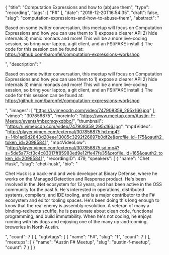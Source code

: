 {
  "title": "Computation Expressions and how to (ab)use them",
  "type": "recording",
  "tags": [
    "F#"
  ],
  "date": "2018-12-20T16:54:35",
  "draft": false,
  "slug": "computation-expressions-and-how-to-abuse-them",
  "abstract": "<p>Based on some twitter conversation, this meetup will focus on Computation Expressions and how you can use them to 1) expose a clearer API 2) hide internals 3) mimic monads and more! This will be a more live-coding session, so bring your laptop, a git client, and an FSI/FAKE install :) The code for this session can be found at: https://github.com/baronfel/computation-expressions-workshop</p>",
  "description": "<p>Based on some twitter conversation, this meetup will focus on Computation Expressions and how you can use them to 1) expose a clearer API 2) hide internals 3) mimic monads and more! This will be a more live-coding session, so bring your laptop, a git client, and an FSI/FAKE install :) The code for this session can be found at: https://github.com/baronfel/computation-expressions-workshop</p>",
  "images": [
    "https://i.vimeocdn.com/video/747908359_295x166.jpg"
  ],
  "vimeo": "307856875",
  "moreinfo": "https://www.meetup.com/Austin-F-Meetup/events/mbscmqyxqbbc/",
  "thumbnail": "https://i.vimeocdn.com/video/747908359_295x166.jpg",
  "mp4Video": "http://player.vimeo.com/external/307856875.hd.mp4?s=14b1ad9d2843d20eee13085c3292f26897b0df2e&profile_id=175&oauth2_token_id=20985841",
  "mp4VideoLow": "http://player.vimeo.com/external/307856875.sd.mp4?s=5de5a77cf3c4c83017ff85983ed9e12ffe47fe35&profile_id=165&oauth2_token_id=20985841",
  "recordingID": 479,
  "speakers": [
    {
      "name": "Chet Husk",
      "slug": "chet-husk",
      "bio": "<p>Chet Husk is a back-end and web developer at Binary Defense, where he works on the Managed Detection and Response product. He's been involved in the .Net ecosystem for 13 years, and has been active in the OSS community for the past 5. He's interested in operations, distributed systems, compilers, and IDE tooling, and is a major contributor to the F# ecosystem and editor tooling spaces. He's been doing this long enough to know that the real enemy is assembly resolution. A veteran of many a binding-redirects scuffle, he is passionate about clean code, functional programming, and build immutability. When he's not coding, he enjoys running with his dogs and enjoying one of the many up-and-coming breweries in North Austin.</p>",
      "count": 7
    }
  ],
  "ugtvtags": [
    {
      "name": "F#",
      "slug": "f",
      "count": 7
    }
  ],
  "meetups": [
    {
      "name": "Austin F# Meetup",
      "slug": "austin-f-meetup",
      "count": 7
    }
  ]
}